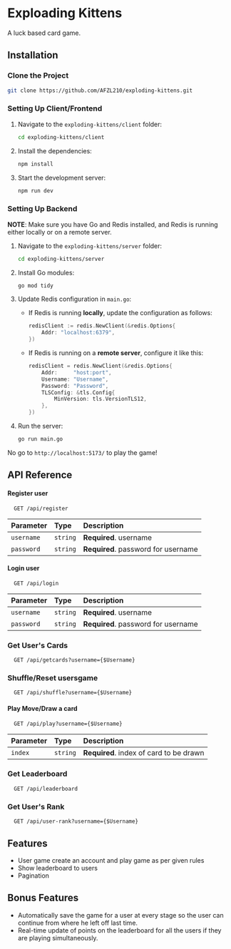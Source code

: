 
# Exploading Kittens

A luck based card game.




## Installation

### Clone the Project
```bash
git clone https://github.com/AFZL210/exploding-kittens.git
```

### Setting Up Client/Frontend
1. Navigate to the `exploding-kittens/client` folder:
   ```bash
   cd exploding-kittens/client
   ```

2. Install the dependencies:
   ```bash
   npm install
   ```

3. Start the development server:
   ```bash
   npm run dev
   ```

### Setting Up Backend

**NOTE**: Make sure you have Go and Redis installed, and Redis is running either locally or on a remote server.

1. Navigate to the `exploding-kittens/server` folder:
   ```bash
   cd exploding-kittens/server
   ```

2. Install Go modules:
   ```bash
   go mod tidy
   ```

3. Update Redis configuration in `main.go`:

   - If Redis is running **locally**, update the configuration as follows:
     ```go
     redisClient := redis.NewClient(&redis.Options{
         Addr: "localhost:6379",
     })
     ```

   - If Redis is running on a **remote server**, configure it like this:
     ```go
     redisClient = redis.NewClient(&redis.Options{
         Addr:     "host:port",
         Username: "Username",
         Password: "Password",
         TLSConfig: &tls.Config{
             MinVersion: tls.VersionTLS12,
         },
     })
     ```

4. Run the server:
   ```bash
   go run main.go
   ```

No go to ```http://localhost:5173/``` to play the game!
## API Reference

#### Register user

```http
  GET /api/register
```

| Parameter | Type     | Description                       |
| :-------- | :------- | :-------------------------------- |
| `username`      | `string` | **Required**. username |
| `password`      | `string` | **Required**. password for username |



#### Login user

```http
  GET /api/login
```

| Parameter | Type     | Description                       |
| :-------- | :------- | :-------------------------------- |
| `username`      | `string` | **Required**. username |
| `password`      | `string` | **Required**. password for username |

### Get User's Cards

```http
  GET /api/getcards?username={$Username}
```

### Shuffle/Reset usersgame

```http
  GET /api/shuffle?username={$Username}
```

#### Play Move/Draw a card

```http
  GET /api/play?username={$Username}
```

| Parameter | Type     | Description                       |
| :-------- | :------- | :-------------------------------- |
| `index`      | `string` | **Required**. index of card to be drawn |

### Get Leaderboard

```http
  GET /api/leaderboard
```



### Get User's Rank

```http
  GET /api/user-rank?username={$Username}
```



## Features

- User game create an account and play game as per given rules
- Show leaderboard to users
- Pagination




## Bonus Features

- Automatically save the game for a user at every stage so the user can continue from where he left off last time.
- Real-time update of points on the leaderboard for all the users if they are playing simultaneously. 


